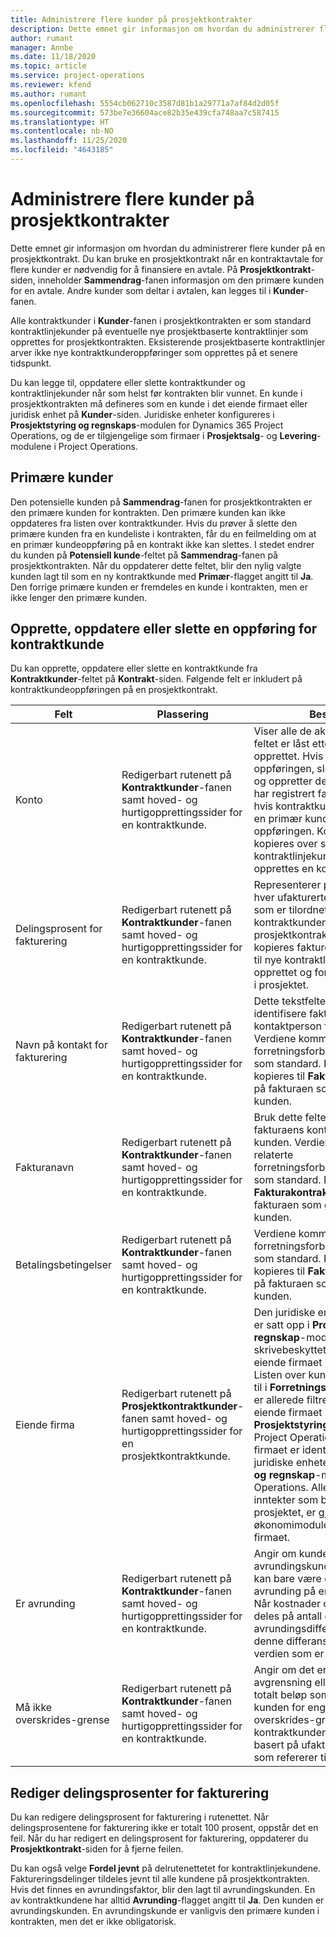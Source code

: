 ```yaml
---
title: Administrere flere kunder på prosjektkontrakter
description: Dette emnet gir informasjon om hvordan du administrerer flere kunder på en prosjektkontrakt.
author: rumant
manager: Annbe
ms.date: 11/18/2020
ms.topic: article
ms.service: project-operations
ms.reviewer: kfend
ms.author: rumant
ms.openlocfilehash: 5554cb062710c3587d81b1a29771a7af84d2d05f
ms.sourcegitcommit: 573be7e36604ace82b35e439cfa748aa7c587415
ms.translationtype: HT
ms.contentlocale: nb-NO
ms.lasthandoff: 11/25/2020
ms.locfileid: "4643185"
---
```

# <a name="manage-multiple-customers-on-project-contracts"></a>Administrere flere kunder på prosjektkontrakter

Dette emnet gir informasjon om hvordan du administrerer flere kunder på en prosjektkontrakt. Du kan bruke en prosjektkontrakt når en kontraktavtale for flere kunder er nødvendig for å finansiere en avtale. På **Prosjektkontrakt**-siden, inneholder **Sammendrag**-fanen informasjon om den primære kunden for en avtale. Andre kunder som deltar i avtalen, kan legges til i **Kunder**-fanen.

Alle kontraktkunder i **Kunder**-fanen i prosjektkontrakten er som standard kontraktlinjekunder på eventuelle nye prosjektbaserte kontraktlinjer som opprettes for prosjektkontrakten. Eksisterende prosjektbaserte kontraktlinjer arver ikke nye kontraktkunderoppføringer som opprettes på et senere tidspunkt.

Du kan legge til, oppdatere eller slette kontraktkunder og kontraktlinjekunder når som helst før kontrakten blir vunnet. En kunde i prosjektkontrakten må defineres som en kunde i det eiende firmaet eller juridisk enhet på **Kunder**-siden. Juridiske enheter konfigureres i **Prosjektstyring og regnskaps**-modulen for Dynamics 365 Project Operations, og de er tilgjengelige som firmaer i **Prosjektsalg**- og **Levering**-modulene i Project Operations.

## <a name="primary-customers"></a>Primære kunder

Den potensielle kunden på **Sammendrag**-fanen for prosjektkontrakten er den primære kunden for kontrakten. Den primære kunden kan ikke oppdateres fra listen over kontraktkunder. Hvis du prøver å slette den primære kunden fra en kundeliste i kontrakten, får du en feilmelding om at en primær kundeoppføring på en kontrakt ikke kan slettes. I stedet endrer du kunden på **Potensiell kunde**-feltet på **Sammendrag**-fanen på prosjektkontrakten. Når du oppdaterer dette feltet, blir den nylig valgte kunden lagt til som en ny kontraktkunde med **Primær**-flagget angitt til **Ja**. Den forrige primære kunden er fremdeles en kunde i kontrakten, men er ikke lenger den primære kunden.

## <a name="create-update-or-delete-a-contract-customer-record"></a>Opprette, oppdatere eller slette en oppføring for kontraktkunde

Du kan opprette, oppdatere eller slette en kontraktkunde fra **Kontraktkunder**-feltet på **Kontrakt**-siden. Følgende felt er inkludert på kontraktkundeoppføringen på en prosjektkontrakt.

| **Felt** | **Plassering** | **Beskrivelse** | 
| --- | --- | --- | 
| Konto | Redigerbart rutenett på **Kontraktkunder**-fanen samt hoved- og hurtigopprettingssider for en kontraktkunde. | Viser alle de aktive kontoene. Dette feltet er låst etter at oppføringen er opprettet. Hvis du vil oppdatere oppføringen, sletter du oppføringen og oppretter den på nytt. Hvis du har registrert faktiske verdier, eller hvis kontraktkundeoppføringen er en primær kunde, kan du ikke slette oppføringen. Kontraktkunder kopieres over som kontraktlinjekunder når det opprettes en kontraktlinje. |
| Delingsprosent for fakturering | Redigerbart rutenett på **Kontraktkunder**-fanen samt hoved- og hurtigopprettingssider for en kontraktkunde. | Representerer prosentandelen av hver ufakturerte salgstransaksjon som er tilordnet denne kontraktkunden. Når nye prosjektkontraktlinjer opprettes, kopieres faktureringsdelprosenten til nye kontraktlinjer som er opprettet og for kontraktlinjekunder i prosjektet. |
| Navn på kontakt for fakturering | Redigerbart rutenett på **Kontraktkunder**-fanen samt hoved- og hurtigopprettingssider for en kontraktkunde. | Dette tekstfeltet skal brukes til å identifisere fakturaens kontaktperson for kunden. Verdiene kommer fra den relaterte forretningsforbindelsesoppføringen som standard. Kontaktnavnet kopieres til **Fakturakontraktnavn** på fakturaen som genereres for kunden. |
| Fakturanavn | Redigerbart rutenett på **Kontraktkunder**-fanen samt hoved- og hurtigopprettingssider for en kontraktkunde. | Bruk dette feltet til å identifisere fakturaens kontaktperson for kunden. Verdiene kommer fra den relaterte forretningsforbindelsesoppføringen som standard. Navnet kopieres til **Fakturakontraktnavn**-feltet på fakturaen som genereres for kunden. |
| Betalingsbetingelser | Redigerbart rutenett på **Kontraktkunder**-fanen samt hoved- og hurtigopprettingssider for en kontraktkunde. | Verdiene kommer fra den relaterte forretningsforbindelsesoppføringen som standard. Betingelsene kopieres til **Fakturakontraktnavn** på fakturaen som genereres for kunden. |
| Eiende firma | Redigerbart rutenett på **Prosjektkontraktkunder**-fanen samt hoved- og hurtigopprettingssider for en prosjektkontraktkunde. | Den juridiske enheten hvor kunden er satt opp i **Prosjektstyring og regnskap**-modulen. Dette feltet er skrivebeskyttet og er satt til det eiende firmaet i prosjektkontrakten.</br>Listen over kunder som skal legges til i **Forretningsforbindelse**-feltet, er allerede filtrert til listen fra det eiende firmaet i modulen **Prosjektstyring og regnskap** i Project Operations. Det eiende firmaet er identisk med den juridiske enheten i **Prosjektstyring og regnskap**-modulen i Project Operations. Alle kostnader og inntekter som belastes fra prosjektet, er gjort rede for i økonomimodulen i det eiende firmaet. |
| Er avrunding | Redigerbart rutenett på **Kontraktkunder**-fanen samt hoved- og hurtigopprettingssider for en kontraktkunde. | Angir om kunden er en standard avrundingskunde for avtalen. Det kan bare være én kunde for avrunding på en prosjektkontrakt. Når kostnader og ufakturerte salg deles på antall og leder til en avrundingsdifferanse, gjelder denne differansen for den faktiske verdien som er knyttet til kunden. |
| Må ikke overskrides-grense | Redigerbart rutenett på **Kontraktkunder**-fanen samt hoved- og hurtigopprettingssider for en kontraktkunde. | Angir om det er en forhandlet avgrensning eller øvre grense for totalt beløp som blir fakturert til kunden for engasjementet. Må ikke overskrides-grenseoppsettet på kontraktkundenivå evalueres basert på ufakturerte faktiske salg som refererer til kontraktkunden. |

## <a name="edit-billing-split-percentages"></a>Rediger delingsprosenter for fakturering

Du kan redigere delingsprosent for fakturering i rutenettet. Når delingsprosentene for fakturering ikke er totalt 100 prosent, oppstår det en feil. Når du har redigert en delingsprosent for fakturering, oppdaterer du **Prosjektkontrakt**-siden for å fjerne feilen.

Du kan også velge **Fordel jevnt** på delrutenettetet for kontraktlinjekundene. Faktureringsdelinger tildeles jevnt til alle kundene på prosjektkontrakten. Hvis det finnes en avrundingsfaktor, blir den lagt til avrundingskunden. En av kontraktkundene har alltid **Avrunding**-flagget angitt til **Ja**. Den kunden er avrundingskunden. En avrundingskunde er vanligvis den primære kunden i kontrakten, men det er ikke obligatorisk.
